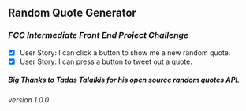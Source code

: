 ## Random Quote Generator
### _FCC Intermediate Front End Project Challenge_
- [x] User Story: I can click a button to show me a new random quote.
- [x] User Story: I can press a button to tweet out a quote.
##### Big Thanks to [**Tadas Talaikis**](https://talaikis.com/) for his open source random quotes API. 
_version 1.0.0_